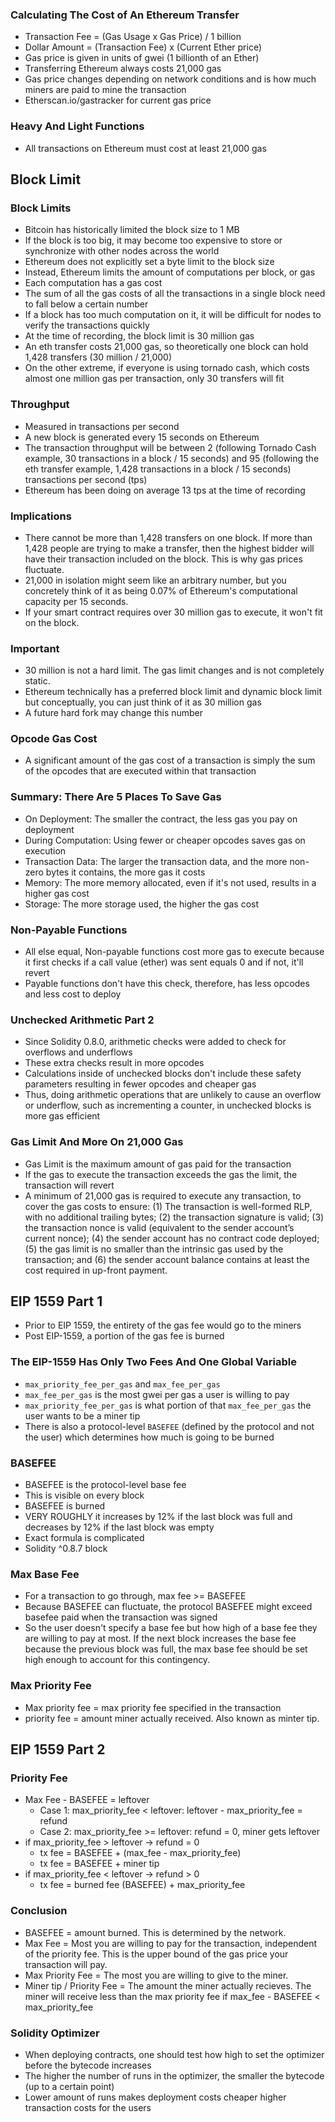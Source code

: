 ### Calculating The Cost of An Ethereum Transfer
- Transaction Fee = (Gas Usage x Gas Price) / 1 billion
- Dollar Amount = (Transaction Fee) x (Current Ether price)
- Gas price is given in units of gwei (1 billionth of an Ether)
- Transferring Ethereum always costs 21,000 gas
- Gas price changes depending on network conditions and is how much miners are paid to mine the transaction
- Etherscan.io/gastracker for current gas price

### Heavy And Light Functions
- All transactions on Ethereum must cost at least 21,000 gas

## Block Limit

### Block Limits
- Bitcoin has historically limited the block size to 1 MB
- If the block is too big, it may become too expensive to store or synchronize with other nodes across the world
- Ethereum does not explicitly set a byte limit to the block size
- Instead, Ethereum limits the amount of computations per block, or gas
- Each computation has a gas cost
- The sum of all the gas costs of all the transactions in a single block need to fall below a certain number
- If a block has too much computation on it, it will be difficult for nodes to verify the transactions quickly
- At the time of recording, the block limit is 30 million gas
- An eth transfer costs 21,000 gas, so theoretically one block can hold 1,428 transfers (30 million / 21,000)
- On the other extreme, if everyone is using tornado cash, which costs almost one million gas per transaction, only 30 transfers will fit

### Throughput
- Measured in transactions per second
- A new block is generated every 15 seconds on Ethereum
- The transaction throughput will be between 2 (following Tornado Cash example, 30 transactions in a block / 15 seconds) and 95 (following
the eth transfer example, 1,428 transactions in a block / 15 seconds) transactions per second (tps)
- Ethereum has been doing on average 13 tps at the time of recording

### Implications
- There cannot be more than 1,428 transfers on one block. If more than 1,428 people are trying to make a transfer, then the highest bidder
will have their transaction included on the block. This is why gas prices fluctuate.
- 21,000 in isolation might seem like an arbitrary number, but you concretely think of it as being 0.07% of Ethereum's computational capacity
per 15 seconds.
- If your smart contract requires over 30 million gas to execute, it won't fit on the block.

### Important
- 30 million is not a hard limit. The gas limit changes and is not completely static.
- Ethereum technically has a preferred block limit and dynamic block limit but conceptually, you can just think of it as 30 million gas
- A future hard fork may change this number

### Opcode Gas Cost
- A significant amount of the gas cost of a transaction is simply the sum of the opcodes that are executed within that transaction

### Summary: There Are 5 Places To Save Gas
- On Deployment: The smaller the contract, the less gas you pay on deployment
- During Computation: Using fewer or cheaper opcodes saves gas on execution
- Transaction Data: The larger the transaction data, and the more non-zero bytes it contains, the more gas it costs
- Memory: The more memory allocated, even if it's not used, results in a higher gas cost
- Storage: The more storage used, the higher the gas cost

### Non-Payable Functions
- All else equal, Non-payable functions cost more gas to execute because it first checks if a call value (ether) was sent equals 0 and if not, it'll revert
- Payable functions don't have this check, therefore, has less opcodes and less cost to deploy

### Unchecked Arithmetic Part 2
- Since Solidity 0.8.0, arithmetic checks were added to check for overflows and underflows
- These extra checks result in more opcodes
- Calculations inside of unchecked blocks don't include these safety parameters resulting in fewer opcodes and cheaper gas
- Thus, doing arithmetic operations that are unlikely to cause an overflow or underflow, such as incrementing a counter, in
unchecked blocks is more gas efficient

### Gas Limit And More On 21,000 Gas
- Gas Limit is the maximum amount of gas paid for the transaction
- If the gas to execute the transaction exceeds the gas the limit, the transaction will revert
- A minimum of 21,000 gas is required to execute any transaction, to cover the gas costs to ensure:
    (1) The transaction is well-formed RLP, with no additional trailing bytes;
    (2) the transaction signature is valid;
    (3) the transaction nonce is valid (equivalent to the sender account’s current nonce);
    (4) the sender account has no contract code deployed;
    (5) the gas limit is no smaller than the intrinsic gas used by the transaction; and
    (6) the sender account balance contains at least the cost required in up-front payment.

## EIP 1559 Part 1
- Prior to EIP 1559, the entirety of the gas fee would go to the miners
- Post EIP-1559, a portion of the gas fee is burned

### The EIP-1559 Has Only Two Fees And One Global Variable
- `max_priority_fee_per_gas` and `max_fee_per_gas`
- `max_fee_per_gas` is the most gwei per gas a user is willing to pay
- `max_priority_fee_per_gas` is what portion of that `max_fee_per_gas` the user wants to be a miner tip
- There is also a protocol-level `BASEFEE` (defined by the protocol and not the user) which determines how much is going to be burned

### BASEFEE
- BASEFEE is the protocol-level base fee
- This is visible on every block
- BASEFEE is burned
- VERY ROUGHLY it increases by 12% if the last block was full and decreases by 12% if the last block was empty
- Exact formula is complicated
- Solidity ^0.8.7 block

### Max Base Fee
- For a transaction to go through, max fee >= BASEFEE
- Because BASEFEE can fluctuate, the protocol BASEFEE might exceed basefee paid when the transaction was signed
- So the user doesn't specify a base fee but how high of a base fee they are willing to pay at most. If the next block increases the base
fee because the previous block was full, the max base fee should be set high enough to account for this contingency.

### Max Priority Fee
- Max priority fee = max priority fee specified in the transaction
- priority fee = amount miner actually received. Also known as minter tip.

## EIP 1559 Part 2

### Priority Fee
- Max Fee - BASEFEE = leftover
    - Case 1: max_priority_fee < leftover: leftover - max_priority_fee = refund
    - Case 2: max_priority_fee >= leftover: refund = 0, miner gets leftover
- if max_priority_fee > leftover -> refund = 0
    - tx fee = BASEFEE + (max_fee - max_priority_fee)
    - tx fee = BASEFEE + miner tip
- if max_priority_fee < leftover -> refund > 0
    - tx fee = burned fee (BASEFEE) + max_priority_fee

### Conclusion
- BASEFEE = amount burned. This is determined by the network.
- Max Fee = Most you are willing to pay for the transaction, independent of the priority fee. This is the upper bound of the gas price your transaction
will pay.
- Max Priority Fee = The most you are willing to give to the miner.
- Miner tip / Priority Fee = The amount the miner actually recieves. The miner will receive less than the max priority fee if max_fee - BASEFEE < max_priority_fee

### Solidity Optimizer
- When deploying contracts, one should test how high to set the optimizer before the bytecode increases
- The higher the number of runs in the optimizer, the smaller the bytecode (up to a certain point)
- Lower amount of runs makes deployment costs cheaper higher transaction costs for the users
